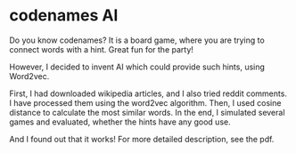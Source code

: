 # codenames AI
Do you know codenames?
It is a board game, where you are trying to connect words with a hint. Great fun for the party!

However, I decided to invent AI which could provide such hints, using Word2vec.

First, I had downloaded wikipedia articles, and I also tried reddit comments.
I have processed them using the word2vec algorithm.
Then, I used cosine distance to calculate the most similar words.
In the end, I simulated several games and evaluated, whether the hints have any good use.


And I found out that it works! For more detailed description, see the pdf.
